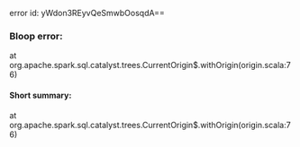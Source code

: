 error id: yWdon3REyvQeSmwbOosqdA==
### Bloop error:

at org.apache.spark.sql.catalyst.trees.CurrentOrigin$.withOrigin(origin.scala:76)
#### Short summary: 

at org.apache.spark.sql.catalyst.trees.CurrentOrigin$.withOrigin(origin.scala:76)
